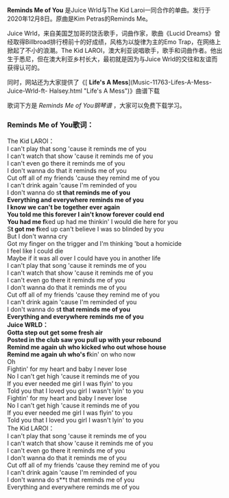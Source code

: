 

**Reminds Me of You** 是Juice Wrld与The Kid Laroi一同合作的单曲。发行于2020年12月8日。原曲是Kim
Petras的Reminds Me。

Juice Wrld，来自美国芝加哥的饶舌歌手，词曲作家，歌曲《Lucid
Dreams》曾经取得Billbroad排行榜前十的好成绩，风格为以旋律为主的Emo Trap，在网络上掀起了不小的浪潮。The Kid
LAROI，澳大利亚说唱歌手，歌手和词曲作者。他出生于悉尼，但在澳大利亚乡村长大，最初就是因为与Juice Wrld的交往和友谊而获得认可的。

同时，网站还为大家提供了《[ **Life's A Mess**](Music-11763-Lifes-A-Mess-Juice-Wrld-ft-
Halsey.html "Life's A Mess")》曲谱下载

歌词下方是 _Reminds Me of You钢琴谱_ ，大家可以免费下载学习。

### Reminds Me of You歌词：

The Kid LAROI：  
I can't play that song 'cause it reminds me of you  
I can't watch that show 'cause it reminds me of you  
I can't even go there it reminds me of you  
I don't wanna do that it reminds me of you  
Cut off all of my friends 'cause they remind me of you  
I can't drink again 'cause I'm reminded of you  
I don't wanna do s**t that reminds me of you  
Everything and everywhere reminds me of you  
I know we can't be together ever again  
You told me this forever I ain't know forever could end  
You had me f**ked up had me thinkin' I would die here for you  
S**t got me f**ked up can't believe I was so blinded by you  
But I don't wanna cry  
Got my finger on the trigger and I'm thinking 'bout a homicide  
I feel like I could die  
Maybe if it was all over I could have you in another life  
I can't play that song 'cause it reminds me of you  
I can't watch that show 'cause it reminds me of you  
I can't even go there it reminds me of you  
I don't wanna do that it reminds me of you  
Cut off all of my friends 'cause they remind me of you  
I can't drink again 'cause I'm reminded of you  
I don't wanna do s**t that reminds me of you  
Everything and everywhere reminds me of you  
Juice WRLD：  
Gotta step out get some fresh air  
Posted in the club saw you pull up with your rebound  
Remind me again uh who kicked who out whose house  
Remind me again uh who's f**kin' on who now  
Oh  
Fightin' for my heart and baby I never lose  
No I can't get high 'cause it reminds me of you  
If you ever needed me girl I was flyin' to you  
Told you that I loved you girl I wasn't lyin' to you  
Fightin' for my heart and baby I never lose  
No I can't get high 'cause it reminds me of you  
If you ever needed me girl I was flyin' to you  
Told you that I loved you girl I wasn't lyin' to you  
The Kid LAROI：  
I can't play that song 'cause it reminds me of you  
I can't watch that show 'cause it reminds me of you  
I can't even go there it reminds me of you  
I don't wanna do that it reminds me of you  
Cut off all of my friends 'cause they remind me of you  
I can't drink again 'cause I'm reminded of you  
I don't wanna do s**t that reminds me of you  
Everything and everywhere reminds me of you

